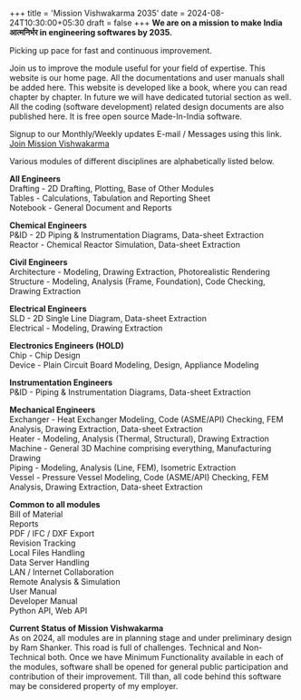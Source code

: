 +++
title = 'Mission Vishwakarma 2035'
date =  2024-08-24T10:30:00+05:30
draft = false
+++
**We are on a mission to make India आत्मनिर्भर in engineering softwares by 2035.**  

Picking up pace for fast and continuous improvement.

Join us to improve the module useful for your field of expertise. This website is our home page. All the documentations and user manuals shall be added here. This website is developed like a book, where you can read chapter by chapter. In future we will have dedicated tutorial section as well. All the coding (software development) related design documents are also published here. It is free open source  Made-In-India software.  

Signup to our Monthly/Weekly updates E-mail / Messages using this link. [Join Mission Vishwakarma](https://forms.gle/uFFDMuXBShLXhZYH6)

Various modules of different disciplines are alphabetically listed below.

**All Engineers**   
Drafting  - 2D Drafting, Plotting, Base of Other Modules  
Tables - Calculations, Tabulation and Reporting Sheet  
Notebook - General Document and Reports  

**Chemical Engineers**  
P&ID - 2D Piping & Instrumentation Diagrams, Data-sheet Extraction  
Reactor - Chemical Reactor Simulation, Data-sheet Extraction

**Civil Engineers**  
Architecture - Modeling, Drawing Extraction, Photorealistic Rendering  
Structure - Modeling, Analysis (Frame, Foundation), Code Checking, Drawing Extraction  

**Electrical Engineers**  
SLD - 2D Single Line Diagram, Data-sheet Extraction  
Electrical - Modeling, Drawing Extraction  

**Electronics Engineers (HOLD)**  
Chip - Chip Design    
Device - Plain Circuit Board Modeling, Design, Appliance Modeling  

**Instrumentation Engineers**  
P&ID - Piping & Instrumentation Diagrams, Data-sheet Extraction  

**Mechanical Engineers**  
Exchanger - Heat Exchanger Modeling, Code (ASME/API) Checking, FEM Analysis, Drawing Extraction, Data-sheet Extraction  
Heater - Modeling, Analysis (Thermal, Structural), Drawing Extraction  
Machine - General 3D Machine comprising everything, Manufacturing Drawing  
Piping - Modeling, Analysis (Line, FEM), Isometric Extraction  
Vessel - Pressure Vessel Modeling, Code (ASME/API) Checking, FEM Analysis, Drawing Extraction, Data-sheet Extraction  

**Common to all modules**  
Bill of Material  
Reports  
PDF / IFC / DXF Export  
Revision Tracking  
Local Files Handling  
Data Server Handling  
LAN / Internet Collaboration  
Remote Analysis & Simulation  
User Manual  
Developer Manual   
Python API, Web API  


**Current Status of Mission Vishwakarma**  
As on 2024, all modules are in planning stage and under preliminary design by Ram Shanker. This road is full of challenges. Technical and Non-Technical both. Once we have Minimum Functionality available in each of the modules, software shall be opened for general public  participation and contribution of their improvement. Till than, all code behind this software may be considered property of my employer.
